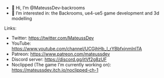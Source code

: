 - 👋 Hi, I’m @MateussDev-backrooms
- 👀 I’m interested in: the Backrooms, ue4-ue5 game development and 3d modelling

Links:
- Twitter: https://twitter.com/MateussDev
- YouTube: https://www.youtube.com/channel/UCGjhHb_I_rYBbfxjnmInlTA
- Patreon: https://www.patreon.com/mateussdev
- Discord server: https://discord.gg/jtVf2g8zUF
- Noclipped (The game I'm currently working on): https://mateussdev.itch.io/noclipped-ch-1

